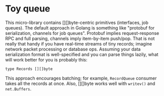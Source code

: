 #   Toy queue

This micro-library contains [][]byte-centric primitives (interfaces,
job queues). The default approach in Golang is something like
"protobuf for serialization, channels for job queues". Protobuf
implies request-response RPC and full parsing, channels imply 
item-by-item push/pop. That is not really that handy if you have 
real-time streams of tiny records; imagine network packet processing 
or database ops. Assuming your data serialization format is 
well-specified and you can parse things lazily, what will work 
better for you is probably this:
````
type Records [][]byte
````
This approach encourages batching; for example, `RecordQueue` 
consumer takes all the records at once. Also, [][]byte works well
with `writev()` and `net.Buffers`.